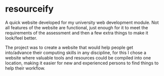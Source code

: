 # resourceify
A quick website developed for my university web development module. Not all features of the website are functional, just enough for it to meet the requirements of the assessment and then a few extra things to make it look/feel better.

The project was to create a website that would help people get into/advance their computing skills in any discipline, for this I chose a website where valuable tools and resources could be compiled into one location, making it easier for new and experienced persons to find things to help their workflow.
